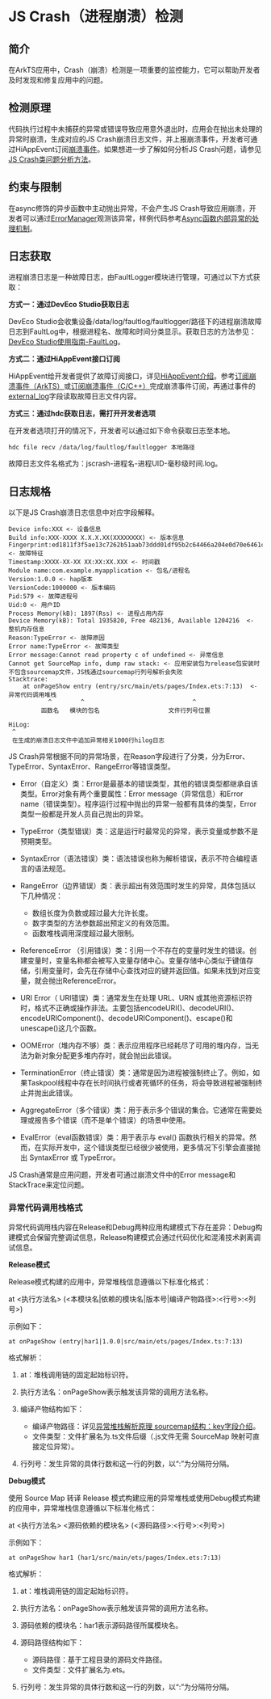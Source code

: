 # JS Crash（进程崩溃）检测
<!--Kit: Performance Analysis Kit-->
<!--Subsystem: HiviewDFX-->
<!--Owner: @wanghuan2025-->
<!--SE: @Maplestory-->
<!--TSE: @yufeifei-->

## 简介

在ArkTS应用中，Crash（崩溃）检测是一项重要的监控能力，它可以帮助开发者及时发现和修复应用中的问题。


## 检测原理

代码执行过程中未捕获的异常或错误导致应用意外退出时，应用会在抛出未处理的异常时崩溃，生成对应的JS Crash崩溃日志文件，并上报崩溃事件，开发者可通过HiAppEvent订阅[崩溃事件](hiappevent-watcher-crash-events.md)。如果想进一步了解如何分析JS Crash问题，请参见[JS Crash类问题分析方法](https://developer.huawei.com/consumer/cn/doc/best-practices/bpta-stability-app-crash-js-way)。


## 约束与限制

在async修饰的异步函数中主动抛出异常，不会产生JS Crash导致应用崩溃，开发者可以通过[ErrorManager](../reference/apis-ability-kit/js-apis-app-ability-errorManager.md#errormanageronerror)观测该异常，样例代码参考[Async函数内部异常的处理机制](../arkts-utils/arkts-runtime-faq.md#async函数内部异常的处理机制)。


## 日志获取

进程崩溃日志是一种故障日志，由FaultLogger模块进行管理，可通过以下方式获取：

**方式一：通过DevEco Studio获取日志**

DevEco Studio会收集设备/data/log/faultlog/faultlogger/路径下的进程崩溃故障日志到FaultLog中，根据进程名、故障和时间分类显示。获取日志的方法参见：[DevEco Studio使用指南-FaultLog](https://developer.huawei.com/consumer/cn/doc/harmonyos-guides/ide-fault-log)。

**方式二：通过HiAppEvent接口订阅**

HiAppEvent给开发者提供了故障订阅接口，详见[HiAppEvent介绍](hiappevent-intro.md)。参考[订阅崩溃事件（ArkTS）](hiappevent-watcher-crash-events-arkts.md)或[订阅崩溃事件（C/C++）](hiappevent-watcher-crash-events-ndk.md)完成崩溃事件订阅，再通过事件的[external_log](hiappevent-watcher-crash-events.md#事件字段说明)字段读取故障日志文件内容。

**方式三：通过hdc获取日志，需打开开发者选项**

在开发者选项打开的情况下，开发者可以通过如下命令获取日志至本地。
```text
hdc file recv /data/log/faultlog/faultlogger 本地路径
```
故障日志文件名格式为：jscrash-进程名-进程UID-毫秒级时间.log。


## 日志规格


以下是JS Crash崩溃日志信息中对应字段解释。
```text
Device info:XXX <- 设备信息
Build info:XXX-XXXX X.X.X.XX(XXXXXXXX) <- 版本信息
Fingerprint:ed1811f3f5ae13c7262b51aab73ddd01df95b2c64466a204e0d70e6461cf1697 <- 故障特征
Timestamp:XXXX-XX-XX XX:XX:XX.XXX <- 时间戳
Module name:com.example.myapplication <- 包名/进程名
Version:1.0.0 <- hap版本
VersionCode:1000000 <- 版本编码
Pid:579 <- 故障进程号
Uid:0 <- 用户ID
Process Memory(kB): 1897(Rss) <- 进程占用内存
Device Memory(kB): Total 1935820, Free 482136, Available 1204216  <- 整机内存信息
Reason:TypeError <- 故障原因
Error name:TypeError <- 故障类型
Error message:Cannot read property c of undefined <- 异常信息
Cannot get SourceMap info, dump raw stack: <- 应用安装包为release包安装时不包含sourcemap文件，JS栈通过sourcemap行列号解析会失败
Stacktrace:
    at onPageShow entry (entry/src/main/ets/pages/Index.ets:7:13)  <-异常代码调用堆栈
           ^        ^                              ^
         函数名   模块的包名                   文件行列号位置

HiLog:
 ^  
 在生成的崩溃日志文件中追加异常相关1000行hilog日志

```


JS Crash异常根据不同的异常场景，在Reason字段进行了分类，分为Error、TypeError、SyntaxError、RangeError等错误类型。


- Error（自定义）类：Error是最基本的错误类型，其他的错误类型都继承自该类型。Error对象有两个重要属性：Error message（异常信息）和Error name（错误类型）。程序运行过程中抛出的异常一般都有具体的类型，Error类型一般都是开发人员自己抛出的异常。

- TypeError（类型错误）类：这是运行时最常见的异常，表示变量或参数不是预期类型。

- SyntaxError（语法错误）类：语法错误也称为解析错误，表示不符合编程语言的语法规范。

- RangeError（边界错误）类：表示超出有效范围时发生的异常，具体包括以下几种情况：

  - 数组长度为负数或超过最大允许长度。
  - 数字类型的方法参数超出预定义的有效范围。
  - 函数堆栈调用深度超过最大限制。

- ReferenceError （引用错误）类：引用一个不存在的变量时发生的错误。创建变量时，变量名称都会被写入变量存储中心。变量存储中心类似于键值存储，引用变量时，会先在存储中心查找对应的键并返回值。如果未找到对应变量，就会抛出ReferenceError。

- URI Error（ URI错误）类：通常发生在处理 URL、URN 或其他资源标识符时，格式不正确或操作非法。主要包括encodeURI()、decodeURI()、encodeURIComponent()、decodeURIComponent()、escape()和unescape()这几个函数。

- OOMError（堆内存不够）类：表示应用程序已经耗尽了可用的堆内存，当无法为新对象分配更多堆内存时，就会抛出此错误。

- TerminationError（终止错误）类：通常是因为进程被强制终止了。例如，如果Taskpool线程中存在长时间执行或者死循环的任务，将会导致进程被强制终止并抛出此错误。

- AggregateError（多个错误）类：用于表示多个错误的集合。它通常在需要处理或报告多个错误（而不是单个错误）的场景中使用。

- EvalError（eval函数错误）类：用于表示与 eval() 函数执行相关的异常。然而，在实际开发中，这个错误类型已经很少被使用，更多情况下引擎会直接抛出 SyntaxError 或 TypeError。


JS Crash通常是应用问题，开发者可通过崩溃文件中的Error message和StackTrace来定位问题。


### 异常代码调用栈格式


异常代码调用栈内容在Release和Debug两种应用构建模式下存在差异：Debug构建模式会保留完整调试信息，Release构建模式会通过代码优化和混淆技术剥离调试信息。


**Release模式**


Release模式构建的应用中，异常堆栈信息遵循以下标准化格式：


at &lt;执行方法名&gt; (&lt;本模块名|依赖的模块名|版本号|编译产物路径&gt;:&lt;行号&gt;:&lt;列号&gt;)


示例如下：


```
at onPageShow (entry|har1|1.0.0|src/main/ets/pages/Index.ts:7:13)
```


格式解析：


1. at：堆栈调用链的固定起始标识符。

2. 执行方法名：onPageShow表示触发该异常的调用方法名称。

3. 编译产物结构如下：
   - 编译产物路径：详见[异常堆栈解析原理 sourcemap结构：key字段介绍](https://gitee.com/link?target=https%3A%2F%2Fdeveloper.huawei.com%2Fconsumer%2Fcn%2Fdoc%2Fharmonyos-guides%2Fide-exception-stack-parsing-principle%23section1145914292713)。
   - 文件类型：文件扩展名为.ts文件后缀（.js文件无需 SourceMap 映射可直接定位异常）。

4. 行列号：发生异常的具体行数和这一行的列数，以“:”为分隔符分隔。


**Debug模式**


使用 Source Map 转译 Release 模式构建应用的异常堆栈或使用Debug模式构建的应用中，异常堆栈信息遵循以下标准化格式：


at &lt;执行方法名&gt; &lt;源码依赖的模块名&gt; (&lt;源码路径&gt;:&lt;行号&gt;:&lt;列号&gt;)


示例如下：


```
at onPageShow har1 (har1/src/main/ets/pages/Index.ets:7:13)
```


格式解析：


1. at：堆栈调用链的固定起始标识符。

2. 执行方法名：onPageShow表示触发该异常的调用方法名称。

3. 源码依赖的模块名：har1表示源码路径所属模块名。

4. 源码路径结构如下：
   - 源码路径：基于工程目录的源码文件路径。
   - 文件类型：文件扩展名为.ets。

5. 行列号：发生异常的具体行数和这一行的列数，以“:”为分隔符分隔。
